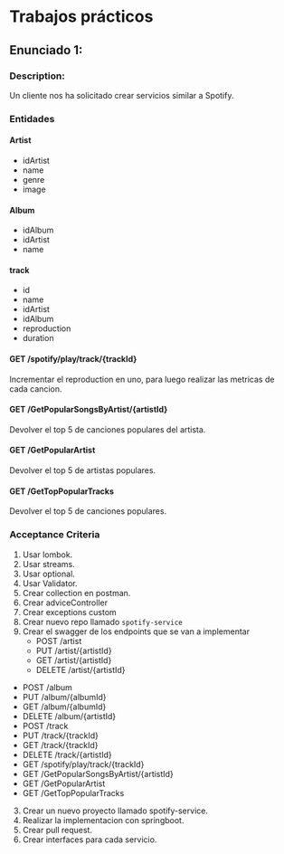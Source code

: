 # Trabajos prácticos

## Enunciado 1:


### Description:

Un cliente nos ha solicitado crear servicios similar a Spotify.



### Entidades

#### Artist
- idArtist
- name
- genre
- image

#### Album
- idAlbum
- idArtist
- name

#### track
 -   id
 -   name
 -   idArtist
 -   idAlbum
 -   reproduction
 -   duration


#### GET /spotify/play/track/{trackId}
Incrementar el reproduction en uno, para luego realizar las metricas de cada cancion.
 
#### GET /GetPopularSongsByArtist/{artistId}
Devolver el top 5 de canciones populares del artista.


#### GET /GetPopularArtist
Devolver el top 5 de artistas populares.


#### GET /GetTopPopularTracks
Devolver el top 5 de canciones populares.





### Acceptance Criteria
1. Usar lombok.
2. Usar streams.
3. Usar optional.
4. Usar Validator.
6. Crear collection en postman.
7. Crear adviceController
8. Crear exceptions custom
9. Crear nuevo repo llamado `spotify-service`
10. Crear el swagger de los endpoints que se van a implementar
    - POST /artist
    - PUT /artist/{artistId}
    - GET /artist/{artistId}
    - DELETE /artist/{artistId}
   - POST /album
   - PUT /album/{albumId}
   - GET /album/{albumId}
   - DELETE /album/{artistId}
   - POST /track
   - PUT /track/{trackId}
   - GET /track/{trackId}
   - DELETE /track/{artistId}
   - GET /spotify/play/track/{trackId}
   - GET /GetPopularSongsByArtist/{artistId}
   - GET /GetPopularArtist
   - GET /GetTopPopularTracks
    
3. Crear un nuevo proyecto llamado spotify-service.
4. Realizar la implementacion con springboot.
5. Crear pull request.
6. Crear interfaces para cada servicio.

